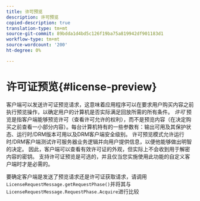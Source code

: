 ```yaml
---
title: 许可预览
description: 许可预览
copied-description: true
translation-type: tm+mt
source-git-commit: 89bdda1d4bd5c126f19ba75a819942df901183d1
workflow-type: tm+mt
source-wordcount: '200'
ht-degree: 0%

---
```



# 许可证预览{#license-preview}

客户端可以发送许可证预览请求，这意味着应用程序可以在要求用户购买内容之前执行预览操作，以确定用户的计算机是否实际满足回放所需的所有条件。 *许可* 预览是指客户端能够预览许可（查看许可允许的权利），而不是预览内容（在决定购买之前查看一小部分内容）。每台计算机特有的一些参数有：输出可用及其保护状态、运行时/DRM版本可用以及DRM客户端安全级别。 许可预览模式允许运行时/DRM客户端测试许可服务器业务逻辑并向用户提供信息，以便他能够做出明智的决定。 因此，客户端可以查看有效许可证的外观，但实际上不会收到用于解密内容的密钥。 支持许可证预览是可选的，并且仅当您实施使用此功能的自定义客户端时才是必需的。

要确定客户端是发送了预览请求还是许可证获取请求，请调用`LicenseRequestMessage.getRequestPhase()`并将其与`LicenseRequestMessage.RequestPhase.Acquire`进行比较
